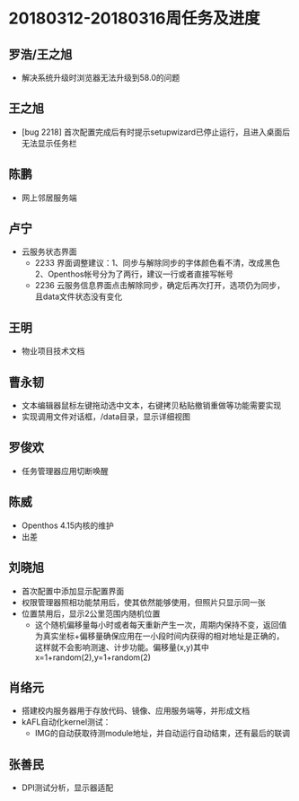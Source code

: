 # 20180312-20180316周任务及进度

## 罗浩/王之旭
- 解决系统升级时浏览器无法升级到58.0的问题

## 王之旭
- [bug 2218] 首次配置完成后有时提示setupwizard已停止运行，且进入桌面后无法显示任务栏

## 陈鹏
- 网上邻居服务端

## 卢宁
- 云服务状态界面
   - 2233 界面调整建议：1、同步与解除同步的字体颜色看不清，改成黑色 2、Openthos帐号分为了两行，建议一行或者直接写帐号
   - 2236 云服务信息界面点击解除同步，确定后再次打开，选项仍为同步，且data文件状态没有变化

## 王明
- 物业项目技术文档

## 曹永韧
- 文本编辑器鼠标左键拖动选中文本，右键拷贝粘贴撤销重做等功能需要实现
- 实现调用文件对话框，/data目录，显示详细视图

## 罗俊欢
- 任务管理器应用切断唤醒

## 陈威
- Openthos 4.15内核的维护
- 出差

## 刘晓旭
- 首次配置中添加显示配置界面
- 权限管理器照相功能禁用后，使其依然能够使用，但照片只显示同一张
- 位置禁用后，显示2公里范围内随机位置
   - 这个随机偏移量每小时或者每天重新产生一次，周期内保持不变，返回值为真实坐标+偏移量确保应用在一小段时间内获得的相对地址是正确的，这样就不会影响测速、计步功能。偏移量(x,y)其中 x=1+random(2),y=1+random(2)

## 肖络元
- 搭建校内服务器用于存放代码、镜像、应用服务端等，并形成文档
- kAFL自动化kernel测试：
   - IMG的自动获取待测module地址，并自动运行自动结束，还有最后的联调

## 张善民
- DPI测试分析，显示器适配

